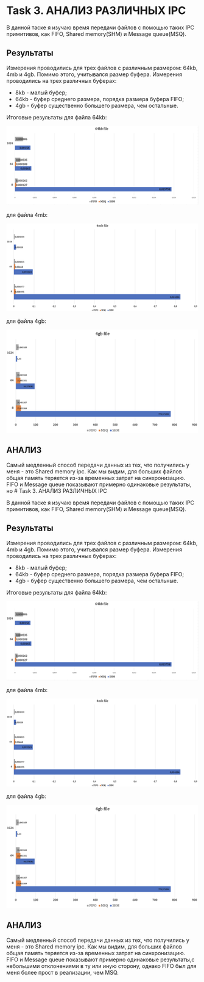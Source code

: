 # Task 3. АНАЛИЗ РАЗЛИЧНЫХ IPC

 В данной таске я изучаю время передачи файлов с помощью таких IPC примитивов, как FIFO, Shared memory(SHM) и Message queue(MSQ).

 ## Результаты

 Измерения проводились для трех файлов с различным размером: 64kb, 4mb и 4gb. Помимо этого, учитывался размер буфера. Измерения проводились 
 на трех различных буферах: 
 * 8kb - малый буфер;
 * 64kb - буфер среднего размера, порядка размера буфера FIFO;
 * 4gb - буфер существенно большего размера, чем остальные.

Итоговые результаты для файла 64kb: 

![Image alt](sem_3/graph_64kb.png)



для файла 4mb: 

![Image alt](sem_3/graph_4mb.png)



для файла 4gb: 

![Image alt](sem_3/graph_4gb.png)
 
## АНАЛИЗ 
Самый медленный способ передачи данных из тех, что получились у меня - это Shared memory ipc.
Как мы видим, для больших файлов общая память теряется из-за временных затрат на синхронизацию.
FIFO и Message queue показывают примерно одинаковые результаты, но # Task 3. АНАЛИЗ РАЗЛИЧНЫХ IPC

 В данной таске я изучаю время передачи файлов с помощью таких IPC примитивов, как FIFO, Shared memory(SHM) и Message queue(MSQ).

 ## Результаты

 Измерения проводились для трех файлов с различным размером: 64kb, 4mb и 4gb. Помимо этого, учитывался размер буфера. Измерения проводились 
 на трех различных буферах: 
 * 8kb - малый буфер;
 * 64kb - буфер среднего размера, порядка размера буфера FIFO;
 * 4gb - буфер существенно большего размера, чем остальные.

Итоговые результаты для файла 64kb: 

![Image alt](sem_3/graph_64kb.png)



для файла 4mb: 

![Image alt](sem_3/graph_4mb.png)



для файла 4gb: 

![Image alt](sem_3/graph_4gb.png)
 
## АНАЛИЗ 
Самый медленный способ передачи данных из тех, что получились у меня - это Shared memory ipc.
Как мы видим, для больших файлов общая память теряется из-за временных затрат на синхронизацию.
FIFO и Message queue показывают примерно одинаковые результаты,с небольшими отклонениями в ту или иную сторону, однако FIFO был для меня более прост в реализации, чем MSQ.
